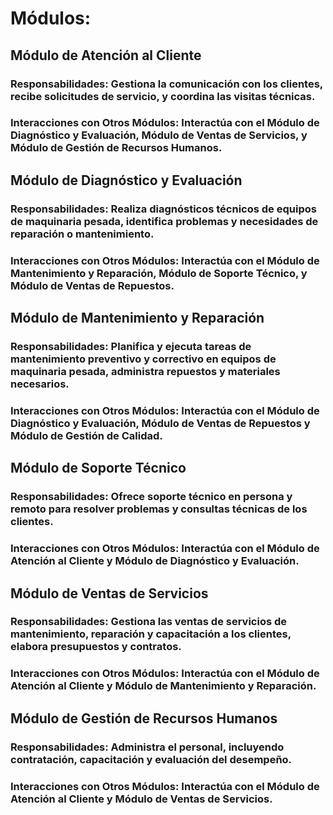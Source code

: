 # Módulos:

## Módulo de Atención al Cliente

### Responsabilidades: Gestiona la comunicación con los clientes, recibe solicitudes de servicio, y coordina las visitas técnicas.
### Interacciones con Otros Módulos: Interactúa con el Módulo de Diagnóstico y Evaluación, Módulo de Ventas de Servicios, y Módulo de Gestión de Recursos Humanos.

## Módulo de Diagnóstico y Evaluación

### Responsabilidades: Realiza diagnósticos técnicos de equipos de maquinaria pesada, identifica problemas y necesidades de reparación o mantenimiento.
### Interacciones con Otros Módulos: Interactúa con el Módulo de Mantenimiento y Reparación, Módulo de Soporte Técnico, y Módulo de Ventas de Repuestos.

## Módulo de Mantenimiento y Reparación

### Responsabilidades: Planifica y ejecuta tareas de mantenimiento preventivo y correctivo en equipos de maquinaria pesada, administra repuestos y materiales necesarios.
### Interacciones con Otros Módulos: Interactúa con el Módulo de Diagnóstico y Evaluación, Módulo de Ventas de Repuestos y Módulo de Gestión de Calidad.

## Módulo de Soporte Técnico

### Responsabilidades: Ofrece soporte técnico en persona y remoto para resolver problemas y consultas técnicas de los clientes.
### Interacciones con Otros Módulos: Interactúa con el Módulo de Atención al Cliente y Módulo de Diagnóstico y Evaluación.

## Módulo de Ventas de Servicios

### Responsabilidades: Gestiona las ventas de servicios de mantenimiento, reparación y capacitación a los clientes, elabora presupuestos y contratos.
### Interacciones con Otros Módulos: Interactúa con el Módulo de Atención al Cliente y Módulo de Mantenimiento y Reparación.

## Módulo de Gestión de Recursos Humanos

### Responsabilidades: Administra el personal, incluyendo contratación, capacitación y evaluación del desempeño.
### Interacciones con Otros Módulos: Interactúa con el Módulo de Atención al Cliente y Módulo de Ventas de Servicios.
